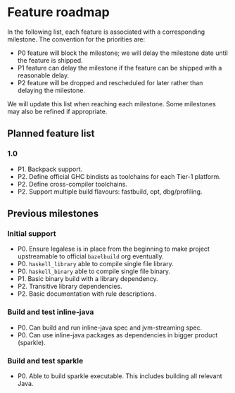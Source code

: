# Feature roadmap

In the following list, each feature is associated with a corresponding
milestone. The convention for the priorities are:

* P0 feature will block the milestone; we will delay the milestone
  date until the feature is shipped.
* P1 feature can delay the milestone if the feature can be shipped
  with a reasonable delay.
* P2 feature will be dropped and rescheduled for later rather than
  delaying the milestone.

We will update this list when reaching each milestone. Some milestones
may also be refined if appropriate.

## Planned feature list

### 1.0

* P1. Backpack support.
* P2. Define official GHC bindists as toolchains for each Tier-1
  platform.
* P2. Define cross-compiler toolchains.
* P2. Support multiple build flavours: fastbuild, opt, dbg/profiling.

## Previous milestones

### Initial support

* P0. Ensure legalese is in place from the beginning to make project
  upstreamable to official `bazelbuild` org eventually.
* P0. `haskell_library` able to compile single file library.
* P0. `haskell_binary` able to compile single file binary.
* P1. Basic binary build with a library dependency.
* P2. Transitive library dependencies.
* P2. Basic documentation with rule descriptions.

### Build and test inline-java

* P0. Can build and run inline-java spec and jvm-streaming spec.
* P0. Can use inline-java packages as dependencies in bigger product
  (sparkle).

### Build and test sparkle

* P0. Able to build sparkle executable. This includes building all
  relevant Java.
